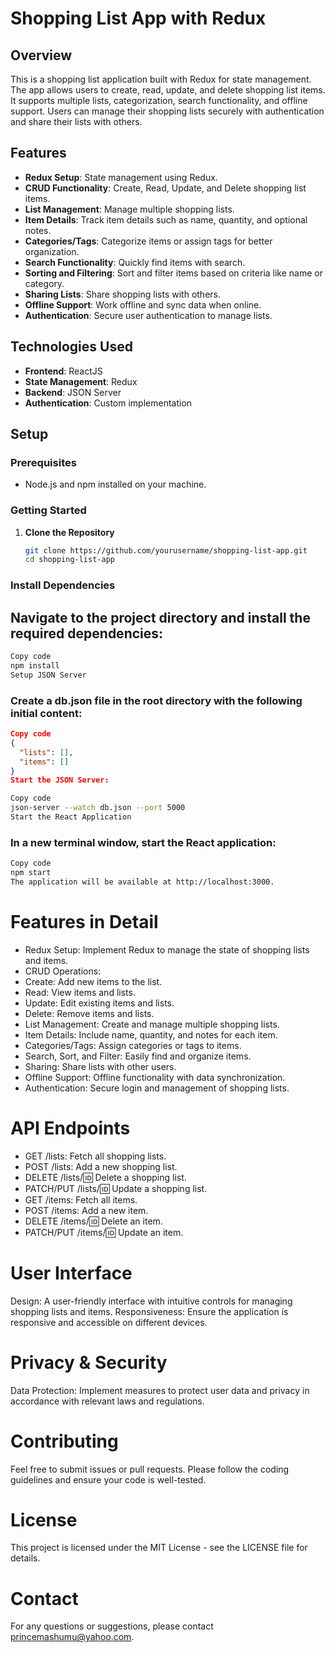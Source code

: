 # Shopping List App with Redux

## Overview

This is a shopping list application built with Redux for state management. The app allows users to create, read, update, and delete shopping list items. It supports multiple lists, categorization, search functionality, and offline support. Users can manage their shopping lists securely with authentication and share their lists with others.

## Features

- **Redux Setup**: State management using Redux.
- **CRUD Functionality**: Create, Read, Update, and Delete shopping list items.
- **List Management**: Manage multiple shopping lists.
- **Item Details**: Track item details such as name, quantity, and optional notes.
- **Categories/Tags**: Categorize items or assign tags for better organization.
- **Search Functionality**: Quickly find items with search.
- **Sorting and Filtering**: Sort and filter items based on criteria like name or category.
- **Sharing Lists**: Share shopping lists with others.
- **Offline Support**: Work offline and sync data when online.
- **Authentication**: Secure user authentication to manage lists.

## Technologies Used

- **Frontend**: ReactJS
- **State Management**: Redux
- **Backend**: JSON Server
- **Authentication**: Custom implementation

## Setup

### Prerequisites

- Node.js and npm installed on your machine.

### Getting Started

1. **Clone the Repository**

   ```bash
   git clone https://github.com/yourusername/shopping-list-app.git
   cd shopping-list-app

### Install Dependencies

## Navigate to the project directory and install the required dependencies:

```bash
Copy code
npm install
Setup JSON Server
```
### Create a db.json file in the root directory with the following initial content:

```json
Copy code
{
  "lists": [],
  "items": []
}
Start the JSON Server:
```
```bash
Copy code
json-server --watch db.json --port 5000
Start the React Application
```
### In a new terminal window, start the React application:

```bash
Copy code
npm start
The application will be available at http://localhost:3000.
```
# Features in Detail

- Redux Setup: Implement Redux to manage the state of shopping lists and items.
- CRUD Operations:
- Create: Add new items to the list.
- Read: View items and lists.
- Update: Edit existing items and lists.
- Delete: Remove items and lists.
- List Management: Create and manage multiple shopping lists.
- Item Details: Include name, quantity, and notes for each item.
- Categories/Tags: Assign categories or tags to items.
- Search, Sort, and Filter: Easily find and organize items.
- Sharing: Share lists with other users.
- Offline Support: Offline functionality with data synchronization.
- Authentication: Secure login and management of shopping lists.

# API Endpoints

- GET /lists: Fetch all shopping lists.
- POST /lists: Add a new shopping list.
- DELETE /lists/:id: Delete a shopping list.
- PATCH/PUT /lists/:id: Update a shopping list.
- GET /items: Fetch all items.
- POST /items: Add a new item.
- DELETE /items/:id: Delete an item.
- PATCH/PUT /items/:id: Update an item.

# User Interface
Design: A user-friendly interface with intuitive controls for managing shopping lists and items.
Responsiveness: Ensure the application is responsive and accessible on different devices.
# Privacy & Security
Data Protection: Implement measures to protect user data and privacy in accordance with relevant laws and regulations.
# Contributing
Feel free to submit issues or pull requests. Please follow the coding guidelines and ensure your code is well-tested.

# License
This project is licensed under the MIT License - see the LICENSE file for details.

# Contact
For any questions or suggestions, please contact princemashumu@yahoo.com.
